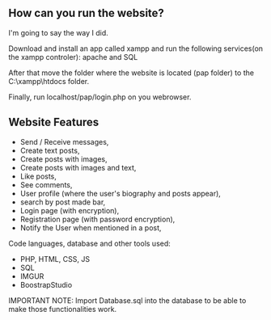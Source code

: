 
How can you run the website? 
----------------------------------------------------------
I'm going to say the way I did. 

Download and install an app called xampp and run the following services(on the xampp controler): apache and SQL 

After that move the folder where the website is located (pap folder) to the C:\xampp\htdocs folder.

Finally, run localhost/pap/login.php on you webrowser. 

 

Website Features
-------------------

  - Send / Receive messages,
  - Create text posts,
  - Create posts with images,
  - Create posts with images and text,
  - Like posts,
  - See comments,
  - User profile (where the user's biography and posts appear),
  - search by post made bar,
  - Login page (with encryption),
  - Registration page (with password encryption),
  - Notify the User when mentioned in a post,

Code languages, database and other tools used:

  - PHP, HTML, CSS, JS
  - SQL
  - IMGUR
  - BoostrapStudio

IMPORTANT NOTE: Import Database.sql into the database to be able to make those functionalities work.
